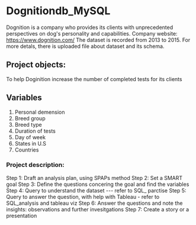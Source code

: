 # Dognitiondb_MySQL
Dognition is a company who provides its clients with unprecedented perspectives on dog's personality and capabilities. 
Company website: https://www.dognition.com/
The dataset is recorded from 2013 to 2015. For more detals, there is uploaded file about dataset and its schema. 

## Project objects: 
To help Doginition increase the number of completed tests for its clients

## Variables 
1. Personal demension 
2. Breed group 
3. Breed type
4. Duration of tests
5. Day of week 
6. States in U.S 
7. Countries 

### Project description: 
Step 1: Draft an analysis plan, using SPAPs method 
Step 2: Set a SMART goal 
Step 3: Define the questions concering the goal and find the variables 
Step 4: Query to understand the dataset --- refer to SQL_ parctise 
Step 5: Query to answer the question, with help with Tableau - refer to SQL_analysis and tableau viz 
Step 6: Answer the questions and note the insights: observations and further invesitgations
Step 7: Create a story or a presentation 
